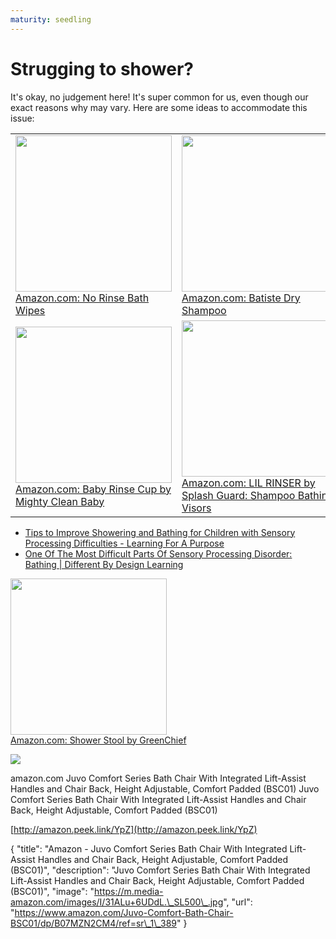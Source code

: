 ```yaml
---
maturity: seedling
---
```


# Strugging to shower?

It's okay, no judgement here! It's super common for us, even though our exact reasons why may vary. Here are some ideas to accommodate this issue:






|                                                                                                                                                                                                                                                                                |                                                                                                                                                                                                                                                               |                                                                                                                                                                                                                                                     |
| ------------------------------------------------------------------------------------------------------------------------------------------------------------------------------------------------------------------------------------------------------------------------------ | ------------------------------------------------------------------------------------------------------------------------------------------------------------------------------------------------------------------------------------------------------------- | ---------------------------------------------------------------------------------------------------------------------------------------------------------------------------------------------------------------------------------------------------- |
| <img src="https://i.imgur.com/fwBv8SN.png" width="250"><br><a href="https://amzn.to/3rWFFfR">Amazon.com: No Rinse Bath Wipes</a>                                                                                                                                               | <img src="https://i.imgur.com/wr5dgIg.png" width=250><br><a href="https://smile.amazon.com/Batiste-shampoo-original-300ml-10-10/dp/B07MGZ6X2Q/ref=sr_1_5?dchild=1&keywords=dry+shampoo&qid=1618712025&sr=8-5">Amazon.com: Batiste Dry Shampoo</a>             | <img src= "https://i.imgur.com/2YzY8tb.png" width=250><br><a href="https://smile.amazon.com/dp/B086YSFXT8/ref=cm\_sw\_r\_tw\_dp\_Y6N96GEAZFE71MJ7AGV8?\_encoding=UTF8&psc=1">Amazon.com: No Rinse Body Wash by Medcosa</a>                           |
| <img src="https://i.imgur.com/XW8uQ1j.png" width=250><br><a href="https://www.amazon.com/Mighty-Clean-Shampoo-Rinser-Protecting/dp/B07LFMFK9X/ref=sr_1_14?dchild=1&keywords=rinse+cup+hair+washing&qid=1617838801&sr=8-14">Amazon.com: Baby Rinse Cup by Mighty Clean Baby</a> | <img src="https://images-na.ssl-images-amazon.com/images/I/81zJVew3FNL._SL1500_.jpg" width="250"><br><a href="https://www.amazon.com/dp/B001B1FHIC/ref=cm_sw_r_pi_dp_9N2KNS3YWRV8XXJFSH8P">Amazon.com: LIL RINSER by Splash Guard: Shampoo Bathing Visors</a> | <img src= "https://i.imgur.com/cf57o1B.png" width=250><br><a href="https://smile.amazon.com/dp/B086YSFXT8/ref=cm\_sw\_r\_tw\_dp\_Y6N96GEAZFE71MJ7AGV8?\_encoding=UTF8&psc=1">Amazon.com: Handheld Showerhead and Rain Shower Combo by Hydroluxe </a> | 



- [Tips to Improve Showering and Bathing for Children with Sensory Processing Difficulties - Learning For A Purpose](https://learningforapurpose.com/2017/06/03/tips-to-improve-showering-and-bathing-for-children-with-sensory-processing-difficulties/)
- [One Of The Most Difficult Parts Of Sensory Processing Disorder: Bathing | Different By Design Learning](https://differentbydesignlearning.com/sensory-processing-disorder-and-bathing/)


<img src= "https://images-na.ssl-images-amazon.com/images/I/51M8WnI5nSL._AC_SX466_.jpg" width=250><br><a href="https://www.amazon.com/dp/B07PZ9FLGW/ref=cm\_sw\_r\_tw\_dp\_PZ07KAD0DR9D043KE5E5">Amazon.com: Shower Stool by GreenChief</a>


![](https://images-na.ssl-images-amazon.com/images/I/31ALu%2B6UDdL._SR600%2c315_PIWhiteStrip%2cBottomLeft%2c0%2c35_PIStarRatingFIVE%2cBottomLeft%2c360%2c-6_SR600%2c315_ZA13%2c445%2c290%2c400%2c400%2cAmazonEmberBold%2c12%2c4%2c0%2c0%2c5_SCLZZZZZZZ_FMpng_BG255%2c255%2c255.jpg)

amazon.com Juvo Comfort Series Bath Chair With Integrated Lift-Assist Handles and Chair Back, Height Adjustable, Comfort Padded (BSC01) Juvo Comfort Series Bath Chair With Integrated Lift-Assist Handles and Chair Back, Height Adjustable, Comfort Padded (BSC01)

[http://amazon.peek.link/YpZ](http://amazon.peek.link/YpZ)


{
  "title": "Amazon - Juvo Comfort Series Bath Chair With Integrated Lift-Assist Handles and Chair Back, Height Adjustable, Comfort Padded (BSC01)",
  "description": "Juvo Comfort Series Bath Chair With Integrated Lift-Assist Handles and Chair Back, Height Adjustable, Comfort Padded (BSC01)",
  "image": "https://m.media-amazon.com/images/I/31ALu+6UDdL.\_SL500\_.jpg",
  "url": "https://www.amazon.com/Juvo-Comfort-Bath-Chair-BSC01/dp/B07MZN2CM4/ref=sr\_1\_389"
}